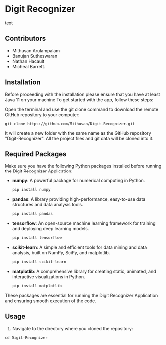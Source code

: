 # Digit Recognizer
text

## Contributors
- Mithusan Arulampalam
- Banujan Sutheswaran
- Nathan Hacault
- Micheal Barrett.


## Installation
Before proceeding with the installation please ensure that you have at least Java 11 on your machine
To get started with the app, follow these steps:

Open the terminal and use the git clone command to download the remote GitHub repository to your computer:
```
git clone https://github.com/Mithusan/Digit-Recognizer.git
```
It will create a new folder with the same name as the GitHub repository "Digit-Recognizer". All the project files and git data will be cloned into it.


## Required Packages
Make sure you have the following Python packages installed before running the Digit Recognizer Application:
<br/>
- **numpy**: A powerful package for numerical computing in Python.
  ```bash
  pip install numpy
- **pandas**: A library providing high-performance, easy-to-use data structures and data analysis tools.
  ```bash
  pip install pandas
- **tensorflow**: An open-source machine learning framework for training and deploying deep learning models.
  ```bash
  pip install tensorflow
- **scikit-learn**: A simple and efficient tools for data mining and data analysis, built on NumPy, SciPy, and matplotlib.
  ```bash
  pip install scikit-learn
- **matplotlib**: A comprehensive library for creating static, animated, and interactive visualizations in Python.
  ```bash
  pip install matplotlib
These packages are essential for running the Digit Recognizer Application and ensuring smooth execution of the code.

## Usage
1. Navigate to the directory where you cloned the repository:
```
cd Digit-Recognizer
```



